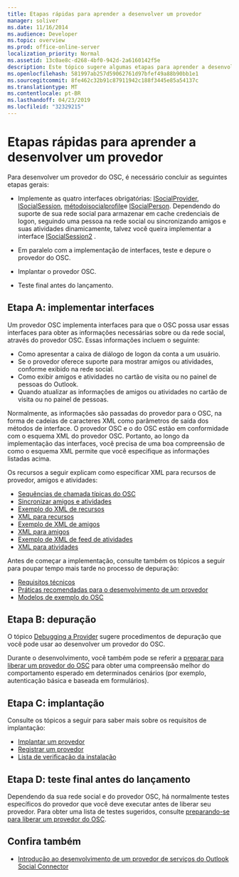 ```yaml
---
title: Etapas rápidas para aprender a desenvolver um provedor
manager: soliver
ms.date: 11/16/2014
ms.audience: Developer
ms.topic: overview
ms.prod: office-online-server
localization_priority: Normal
ms.assetid: 13c0ae8c-d268-4bf0-942d-2a6160142f5e
description: Este tópico sugere algumas etapas para aprender a desenvolver um provedor do Outlook Social Connector (OSC).
ms.openlocfilehash: 581997ab257d59062761d97bfef49a88b90bb1e1
ms.sourcegitcommit: 8fe462c32b91c87911942c188f3445e85a54137c
ms.translationtype: MT
ms.contentlocale: pt-BR
ms.lasthandoff: 04/23/2019
ms.locfileid: "32329215"
---
```

# <a name="quick-steps-for-learning-to-develop-a-provider"></a>Etapas rápidas para aprender a desenvolver um provedor

Para desenvolver um provedor do OSC, é necessário concluir as seguintes etapas gerais:
  
- Implemente as quatro interfaces obrigatórias: [ISocialProvider](isocialprovideriunknown.md), [ISocialSession](isocialsessioniunknown.md), [métodoisocialprofile](isocialprofileisocialperson.md)e [ISocialPerson](isocialpersoniunknown.md). Dependendo do suporte de sua rede social para armazenar em cache credenciais de logon, seguindo uma pessoa na rede social ou sincronizando amigos e suas atividades dinamicamente, talvez você queira implementar a interface [ISocialSession2](isocialsession2iunknown.md) . 
    
- Em paralelo com a implementação de interfaces, teste e depure o provedor do OSC. 

- Implantar o provedor OSC.  

- Teste final antes do lançamento.
    
## <a name="step-a-implementing-interfaces"></a>Etapa A: implementar interfaces

Um provedor OSC implementa interfaces para que o OSC possa usar essas interfaces para obter as informações necessárias sobre ou da rede social, através do provedor OSC. Essas informações incluem o seguinte:
  
- Como apresentar a caixa de diálogo de logon da conta a um usuário.    
- Se o provedor oferece suporte para mostrar amigos ou atividades, conforme exibido na rede social.    
- Como exibir amigos e atividades no cartão de visita ou no painel de pessoas do Outlook.     
- Quando atualizar as informações de amigos ou atividades no cartão de visita ou no painel de pessoas.
    
Normalmente, as informações são passadas do provedor para o OSC, na forma de cadeias de caracteres XML como parâmetros de saída dos métodos de interface. O provedor OSC e o do OSC estão em conformidade com o esquema XML do provedor OSC. Portanto, ao longo da implementação das interfaces, você precisa de uma boa compreensão de como o esquema XML permite que você especifique as informações listadas acima. 

Os recursos a seguir explicam como especificar XML para recursos de provedor, amigos e atividades:
  
- [Sequências de chamada típicas do OSC](osc-typical-calling-sequences.md)    
- [Sincronizar amigos e atividades](synchronizing-friends-and-activities.md)    
- [Exemplo do XML de recursos](capabilities-xml-example.md)   
- [XML para recursos](xml-for-capabilities.md)    
- [Exemplo de XML de amigos](friends-xml-example.md)    
- [XML para amigos](xml-for-friends.md)   
- [Exemplo de XML de feed de atividades](activity-feed-xml-example.md)   
- [XML para atividades](xml-for-activities.md)
    
Antes de começar a implementação, consulte também os tópicos a seguir para poupar tempo mais tarde no processo de depuração:
  
- [Requisitos técnicos](technical-requirements.md)    
- [Práticas recomendadas para o desenvolvimento de um provedor](best-practices-for-developing-a-provider.md)    
- [Modelos de exemplo do OSC](osc-sample-templates.md)
    
## <a name="step-b-debugging"></a>Etapa B: depuração

O tópico [Debugging a Provider](debugging-a-provider.md) sugere procedimentos de depuração que você pode usar ao desenvolver um provedor do OSC. 
  
Durante o desenvolvimento, você também pode se referir a [preparar para liberar um provedor do OSC](getting-ready-to-release-an-osc-provider.md) para obter uma compreensão melhor do comportamento esperado em determinados cenários (por exemplo, autenticação básica e baseada em formulários). 
  
## <a name="step-c-deploying"></a>Etapa C: implantação

Consulte os tópicos a seguir para saber mais sobre os requisitos de implantação:
  
- [Implantar um provedor](deploying-a-provider.md)    
- [Registrar um provedor](registering-a-provider.md)   
- [Lista de verificação da instalação](installation-checklist.md)
    
## <a name="step-d-final-testing-before-release"></a>Etapa D: teste final antes do lançamento

Dependendo da sua rede social e do provedor OSC, há normalmente testes específicos do provedor que você deve executar antes de liberar seu provedor. Para obter uma lista de testes sugeridos, consulte [preparando-se para liberar um provedor do OSC](getting-ready-to-release-an-osc-provider.md).
  
## <a name="see-also"></a>Confira também

- [Introdução ao desenvolvimento de um provedor de serviços do Outlook Social Connector](getting-started-with-developing-an-outlook-social-connector-provider.md)

